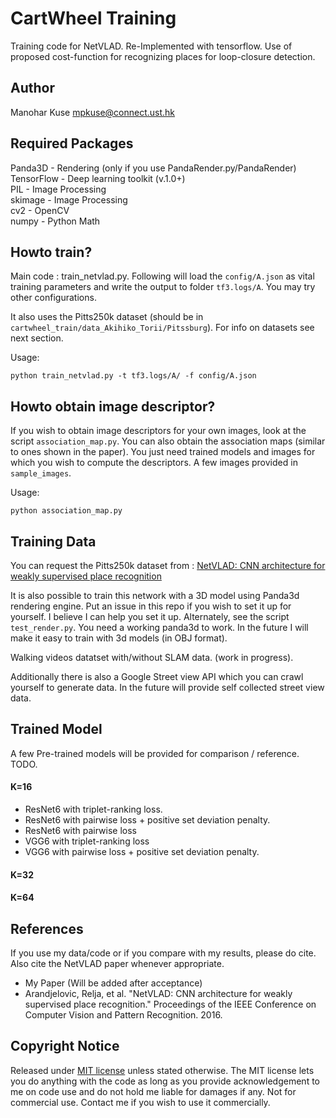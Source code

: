 # CartWheel Training
Training code for NetVLAD. Re-Implemented with tensorflow. Use of proposed cost-function for recognizing places for loop-closure detection.


## Author
Manohar Kuse <mpkuse@connect.ust.hk> <br/>


## Required Packages
Panda3D - Rendering (only if you use PandaRender.py/PandaRender)<br/>
TensorFlow - Deep learning toolkit (v.1.0+)<br/>
PIL - Image Processing <br/>
skimage - Image Processing <br/>
cv2 - OpenCV <br/>
numpy - Python Math


## Howto train?
Main code : train_netvlad.py. Following will load the `config/A.json` as vital training parameters
and write the output to folder `tf3.logs/A`. You may try other configurations.

It also uses the Pitts250k dataset (should be in `cartwheel_train/data_Akihiko_Torii/Pitssburg`). For info on datasets see next section.

Usage:
```
python train_netvlad.py -t tf3.logs/A/ -f config/A.json
```

## Howto obtain image descriptor?
If you wish to obtain image descriptors for your own images, look at the script `association_map.py`.
You can also obtain the association maps (similar to ones shown in the paper).
You just need trained models and images for which you wish to compute the
descriptors. A few images provided in `sample_images`.

Usage:
```
python association_map.py
```

## Training Data
You can request the Pitts250k dataset from : [NetVLAD: CNN architecture for weakly supervised place recognition](http://www.di.ens.fr/willow/research/netvlad/)

It is also possible to train this network with a 3D model using Panda3d rendering engine. Put an issue in this repo if you wish to set it up for yourself. I believe I can help you set it up.
Alternately, see the script `test_render.py`. You need a working panda3d to work. In the
future I will make it easy to train with 3d models (in OBJ format).

Walking videos datatset with/without SLAM data. (work in progress).

Additionally there is also a Google Street view API which you can crawl yourself to generate data.
In the future will provide self collected street view data.

## Trained Model
A few Pre-trained models will be provided for comparison / reference. TODO.

#### K=16
- ResNet6 with triplet-ranking loss.
- ResNet6 with pairwise loss + positive set deviation penalty.
- ResNet6 with pairwise loss
- VGG6 with triplet-ranking loss
- VGG6 with pairwise loss + positive set deviation penalty.

#### K=32


#### K=64

## References
If you use my data/code or if you compare with my results, please do cite. Also cite
the NetVLAD paper whenever appropriate.

- My Paper (Will be added after acceptance)
- Arandjelovic, Relja, et al. "NetVLAD: CNN architecture for weakly supervised place recognition." Proceedings of the IEEE Conference on Computer Vision and Pattern Recognition. 2016.

## Copyright Notice
Released under [MIT license](https://opensource.org/licenses/MIT) unless stated otherwise. The MIT license lets you do anything with the code as long as you provide acknowledgement to me on code use and do not hold me liable for damages if any. Not for commercial use. Contact me
if you wish to use it commercially.

